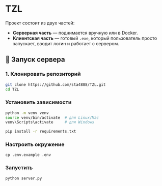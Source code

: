 # TZL


Проект состоит из двух частей:
- **Серверная часть** — поднимается вручную или в Docker.
- **Клиентская часть** — готовый `.exe`, который пользователь просто запускает, вводит логин и работает с сервером.

## 🚀 Запуск сервера

### 1. Клонировать репозиторий
```bash
git clone https://github.com/sta4888/TZL.git
cd TZL
```

### Установить зависимости
```bash
python -m venv venv
source venv/bin/activate  # для Linux/Mac
venv\Scripts\activate     # для Windows

pip install -r requirements.txt
```
### Настроить окружение
```shell
cp .env.example .env
```

###  Запустить
```bash
python server.py
```
